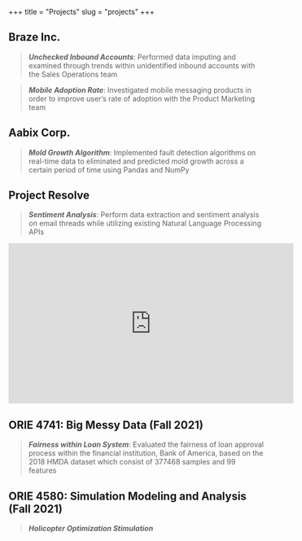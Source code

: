 +++
title = "Projects"
slug = "projects"
+++


## Braze Inc.

> ***Unchecked Inbound Accounts***: Performed data imputing and examined through trends within unidentified inbound accounts with the   Sales Operations team

> ***Mobile Adoption Rate***: Investigated mobile messaging products in order to improve user’s rate of adoption with
the Product Marketing team

## Aabix Corp.

> ***Mold Growth Algorithm***: Implemented fault detection algorithms on real-time data to eliminated and predicted mold growth across a certain period of time using Pandas and NumPy

## Project Resolve 

> ***Sentiment Analysis***: Perform data extraction and sentiment analysis on email threads while utilizing existing Natural Language Processing APIs 


<iframe width="560" height="315" src="https://www.youtube.com/embed/CReeC8YuEd8" title="YouTube video player" frameborder="0" allow="accelerometer; autoplay; clipboard-write; encrypted-media; gyroscope; picture-in-picture" allowfullscreen></iframe>


## ORIE 4741: Big Messy Data (Fall 2021) 

> ***Fairness within Loan System***: Evaluated the fairness of loan approval process within the financial institution, Bank of America, based on the 2018 HMDA dataset which consist of 377468 samples and 99 features

## ORIE 4580: Simulation Modeling and Analysis (Fall 2021)

> ***Holicopter Optimization Stimulation***
